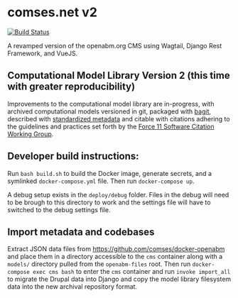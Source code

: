 # comses.net v2
[![Build Status](https://travis-ci.org/comses/wagtail-comses.net.svg?branch=master)](https://travis-ci.org/comses/wagtail-comses.net)

A revamped version of the openabm.org CMS using Wagtail, Django Rest Framework, and VueJS.

## Computational Model Library Version 2 (this time with greater reproducibility)
Improvements to the computational model library are in-progress, with archived computational models versioned in git, packaged with [bagit](https://github.com/LibraryOfCongress/bagit-python), described with [standardized metadata](https://github.com/codemeta/codemeta) and citable with citations adhering to the guidelines and practices set forth by the [Force 11 Software Citation Working Group](https://www.force11.org/group/software-citation-working-group). 

Developer build instructions:
-------------
Run `bash build.sh` to build the Docker image, generate secrets, and a symlinked `docker-compose.yml` file. Then run `docker-compose up`. 

A debug setup exists in the `deploy/debug` folder. Files in the debug will need to be brough to this directory to work and the settings file will have to switched to the debug settings file.

## Import metadata and codebases
Extract JSON data files from https://github.com/comses/docker-openabm and place them in a directory accessible to the `cms` container along with a `models/` directory pulled from the `openabm-files` root. Then run `docker-compose exec cms bash` to enter the `cms` container and run `invoke import_all` to migrate the Drupal data into Django and copy the model library filesystem data into the new archival repository format.



